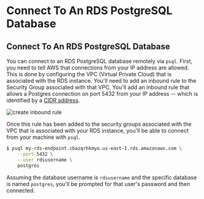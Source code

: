 # Connect To An RDS PostgreSQL Database

## Connect To An RDS PostgreSQL Database

You can connect to an RDS PostgreSQL database remotely via `psql`. First, you need to tell AWS that connections from your IP address are allowed. This is done by configuring the VPC (Virtual Private Cloud) that is associated with the RDS instance. You'll need to add an inbound rule to the Security Group associated with that VPC. You'll add an inbound rule that allows a Postgres connection on port 5432 from your IP address -- which is identified by a [CIDR address](https://www.digitalocean.com/community/tutorials/understanding-ip-addresses-subnets-and-cidr-notation-for-networking#cidr-notation).

![create inbound rule](https://i.imgur.com/Ypb9Du7.png)

Once this rule has been added to the security groups associated with the VPC that is associated with your RDS instance, you'll be able to connect from your machine with `psql`.

```bash
$ psql my-rds-endpoint.cbazqrhkmyo.us-east-1.rds.amazonaws.com \
    --port 5432 \
    --user rdsusername \
    postgres
```

Assuming the database username is `rdsusername` and the specific database is named `postgres`, you'll be prompted for that user's password and then connected.
